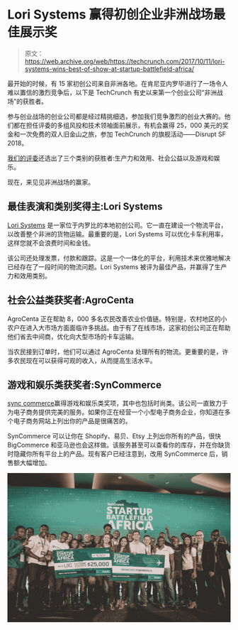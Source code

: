 # Lori Systems 赢得初创企业非洲战场最佳展示奖

> 原文：<https://web.archive.org/web/https://techcrunch.com/2017/10/11/lori-systems-wins-best-of-show-at-startup-battlefield-africa/>

最开始的时候，有 15 家初创公司来自非洲各地。在肯尼亚内罗毕进行了一场令人难以置信的激烈竞争后，以下是 TechCrunch 有史以来第一个创业公司“非洲战场”的获胜者。

参与创业战场的创业公司都是经过精挑细选，参加我们竞争激烈的创业大赛的。他们都在担任评委的多组风投和技术领袖面前展示，有机会赢得 25，000 美元的奖金和一次免费的双人旧金山之旅，参加 TechCrunch 的旗舰活动——Disrupt SF 2018。

[我们的评委](https://web.archive.org/web/20230325094847/https://techcrunch.com/2017/09/19/announcing-the-techcrunch-battlefield-of-sub-saharan-africa-agenda/)还选出了三个类别的获胜者:生产力和效用、社会公益以及游戏和娱乐。

现在，来见见非洲战场的赢家。

## 最佳表演和类别奖得主:Lori Systems

[Lori Systems](https://web.archive.org/web/20230325094847/https://www.lorisystems.com/) 是一家位于内罗比的本地初创公司。它一直在建设一个物流平台，以改善整个非洲的货物运输。最重要的是，Lori Systems 可以优化卡车利用率，这样您就不会浪费时间和金钱。

该公司还处理发票，付款和跟踪。这是一个一体化的平台，利用技术来优雅地解决已经存在了一段时间的物流问题。Lori Systems 被评为最佳产品，并赢得了生产力和效用类别。

## 社会公益类获奖者:AgroCenta

AgroCenta 正在帮助 8，000 多名农民改善农业价值链。特别是，农村地区的小农户在进入大市场方面面临许多挑战。由于有了在线市场，这家初创公司正在帮助他们省去中间商，优化向大型市场的卡车运输。

当农民接到订单时，他们可以通过 AgroCenta 处理所有的物流。更重要的是，许多农民现在可以获得可观的收入，从而提高生活水平。

## 游戏和娱乐类获奖者:SynCommerce

[sync commerce](https://web.archive.org/web/20230325094847/https://syncommerceapp.com/)赢得游戏和娱乐类奖项，其中也包括时尚类。该公司一直致力于为电子商务提供完美的服务。如果你正在经营一个小型电子商务企业，你知道在多个电子商务网站上列出你的产品是很痛苦的。

SynCommerce 可以让你在 Shopify、易贝、Etsy 上列出你所有的产品，很快 BigCommerce 和亚马逊也会这样做。该服务甚至可以查看你的库存，并在你缺货时隐藏你所有平台上的产品。现有客户已经注意到，改用 SynCommerce 后，销售额大幅增加。

![](img/06194875d1e3042e50fa902d4673886e.png)